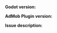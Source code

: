 **Godot version:**

**AdMob Plugin version:**

**Issue description:**
<!-- What happened and what was expected. -->

